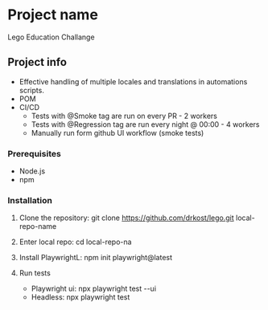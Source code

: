 # Project name

Lego Education Challange

## Project info

 - Effective handling of multiple locales and translations in automations scripts.
 - POM
 - CI/CD
      * Tests with @Smoke tag are run on every PR - 2 workers
      * Tests with @Regression tag are run every night @ 00:00 - 4 workers
      * Manually run form github UI workflow (smoke tests)

### Prerequisites

- Node.js
- npm

### Installation

1. Clone the repository: git clone https://github.com/drkost/lego.git local-repo-name
   
2. Enter local repo: cd local-repo-na
   
3. Install PlaywrightL: npm init playwright@latest

4. Run tests
   - Playwright ui: npx playwright test --ui
   - Headless: npx playwright test
